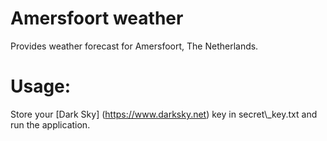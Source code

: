 # Amersfoort weather
Provides weather forecast for Amersfoort, The Netherlands.
# Usage:
Store your [Dark Sky] (https://www.darksky.net) key in secret\\_key.txt and run the application.
